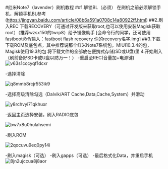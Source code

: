 #红米Note7（lavender）刷机教程
##1.解锁BL（必须）
在刷机之前必须解锁手机，解锁手机BL参考(https://jingyan.baidu.com/article/08b6a591a0708c14a80922ff.html)
##2.刷入REC
下载RECOVERY（可通过开发版来获取root,也可以使用安装Magisk获取root）（推荐wzsx150的twrp8）给予镜像助手
[会命令行的同学，还可使用fastboot命令输入：fastboot flash recovery 你的recovery名字.img]
##3.下载
下载ROM及底包点，其中推荐说那个红米Note7系统包，MIUI10.3.4的包，Magisk使用19.3的包
将下载文件的全部放在便携式存储(SD或U盘)里
4.开始刷入
（刷前备好SD卡或U盘以防万一！）
-重启至REC(音量加+电源键)
![v63s1cccyqf1dcxr](\:storage\v63s1cccyqf1dcxr.png)

-选择清除

![q8mmb8rcjr553ik9](\:storage\q8mmb8rcjr553ik9.png)

-选择高级清除勾选（Dalvik/ART Cache,Data,Cache,System）并滑动

![y8rchvyl71qkhuxr](\:storage\y8rchvyl71qkhuxr.png)

-返回主页选择安装，刷入RADIO底包

![bw7x8u0hulahsemi](\:storage\bw7x8u0hulahsemi.png)

-刷入ROM

![2qocuvu9eq0py14i](\:storage\2qocuvu9eq0py14i.png)

-刷入magisk（可选）
-刷入gapps（可选）
-最后格式化Data，并重启手机
![8jn2ujccua8j8aor](\:storage\8jn2ujccua8j8aor.png)

